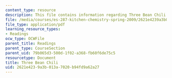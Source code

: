 ```yaml
---
content_type: resource
description: This file contains information regarding Three Bean Chili.
file: /media/courses/es-287-kitchen-chemistry-spring-2009/2621e4239a3b013a7020b94fd9a62a27_MITES_287S09_read09.pdf
file_type: application/pdf
learning_resource_types:
- Readings
ocw_type: OCWFile
parent_title: Readings
parent_type: CourseSection
parent_uid: 79b065d3-500d-1f02-a368-fb60f6de75c5
resourcetype: Document
title: Three Bean Chili
uid: 2621e423-9a3b-013a-7020-b94fd9a62a27
---
```

